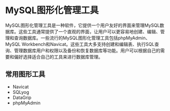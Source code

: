 # MySQL图形化管理工具

MySQL图形化管理工具是一种软件，它提供一个用户友好的界面来管理MySQL数据库。这些工具通常提供了一个直观的界面，让用户可以更容易地创建、编辑、管理和查询数据库。一些流行的MySQL图形化管理工具包括phpMyAdmin、MySQL Workbench和Navicat。这些工具大多支持创建和编辑表、执行SQL查询、管理数据库用户和权限以及备份和恢复数据库等功能。用户可以根据自己的需要和偏好选择适合自己的工具来进行数据库管理。

## 常用图形工具

- Navicat
- SQLyog
- DataGrip
- phpMyAdmin
